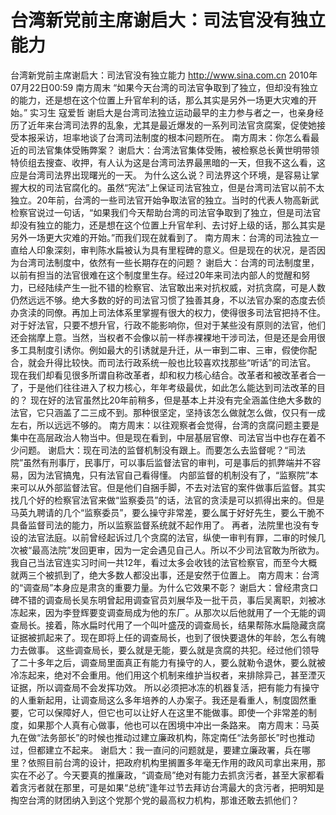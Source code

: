 # 台湾新党前主席谢启大：司法官没有独立能力

台湾新党前主席谢启大：司法官没有独立能力
http://www.sina.com.cn  2010年07月22日00:59  南方周末
“如果今天台湾的司法官争取到了独立，但却没有独立的能力，还是想在这个位置上升官牟利的话，那么其实是另外一场更大灾难的开始。”
实习生 寇爱哲
谢启大是台湾司法独立运动最早的主力参与者之一，也亲身经历了近年来台湾司法界的乱象，尤其是最近爆发的一系列司法官贪腐案，促使她接受本报采访，坦率地谈了台湾司法制度的根本问题所在。
南方周末：你怎么看最近的司法官集体受贿弊案？
谢启大：台湾法官集体受贿，被检察总长黄世明带领特侦组去搜查、收押，有人认为这是台湾司法界最黑暗的一天，但我不这么看，这应是台湾司法界出现曙光的一天。
为什么这么说？司法界这个环境，是容易让掌握大权的司法官腐化的。虽然“宪法”上保证司法官独立，但是台湾司法官以前不太独立。20年前，台湾的一些司法官开始争取法官的独立。当时的代表人物高新武检察官说过一句话，“如果我们今天帮助台湾的司法官争取到了独立，但是司法官却没有独立的能力，还是想在这个位置上升官牟利、去讨好上级的话，那么其实是另外一场更大灾难的开始。”而我们现在就看到了。
南方周末：台湾的司法独立一直给人印象深刻，审判陈水扁被认为具有里程碑的意义。但是现在的状况，是否因为台湾司法制度中，依然有一些长期存在的问题？
谢启大：台湾的司法制度里，以前有担当的法官很难在这个制度里生存。经过20年来司法内部人的觉醒和努力，已经陆续产生一批不错的检察官、法官敢出来对抗权威，对抗贪腐，可是人数仍然远远不够。绝大多数的好的司法官习惯了独善其身，不以法官办案的态度去侦办贪渎的同僚。再加上司法体系里掌握有很大的权力，使得很多司法官把持不住。
对于好法官，只要不想升官，行政不能影响你，但对于某些没有原则的法官，他们还会揣摩上意。当然，当权者不会像以前一样赤裸裸地干涉司法，但是还是会用很多工具制度引诱你。例如最大的引诱就是升迁，从一审到二审、三审，假使你配合，就会升得比较快。而司法行政系统一般也比较喜欢找那些“听话”的司法官。
现在我们却看见很多所谓自称改革者，却和权力核心结合。改革者和被改革者合一了，于是他们往往进入了权力核心，年年考级最优，如此怎么能达到司法改革的目的？
现在好的法官虽然比20年前稍多，但是基本上并没有完全涵盖住绝大多数的法官，它只涵盖了二三成不到。那种很坚定，坚持该怎么做就怎么做，仅只有一成左右，所以远远不够的。
南方周末：以往观察者会觉得，台湾的贪腐问题主要是集中在高层政治人物当中。但是现在看到，中层基层官僚、司法官当中也存在着不少问题。
谢启大：现在司法的监督机制没有跟上。而要怎么去监督呢？“司法院”虽然有刑事厅，民事厅，可以事后监督法官的审判，可是事后的抓弊端并不容易，因为法官搞鬼，只有法官自己看得懂。
内部监督的机制没有了，“监察院”本来可以从外部监督法官。但是他们自捆手脚，不去对法官的案件做事后监督。其实找几个好的检察官法官来做“监察委员”的话，法官的贪渎是可以抓得出来的。但是马英九聘请的几个“监察委员”，要么操守非常差，要么属于好好先生，要么干脆不具备监督司法的能力，所以监察监督系统就不起作用了。
再者，法院里也没有专设的法官法庭。以前曾经起诉过几个贪腐的法官，纵使一审判有罪，二审的时候几次被“最高法院”发回更审，因为一定会遇见自己人。所以不少司法官敢为所欲为。我自己当法官连实习时间一共12年，看过太多会收钱的法官检察官，而至今大概就两三个被抓到了，绝大多数人都没出事，还是安然于位置上。
南方周末：台湾的“调查局”本身应是肃贪的重要力量。为什么它效果不彰？
谢启大：曾经肃贪口碑不错的调查局长吴东明曾起用调查官员刘展华及一批干员，事后吴离职，刘被冰冻起来，因为李登辉要变调查局成为他的东厂。从那次以后他就用了一个无能的调查局长。接着，陈水扁时代用了一个叫叶盛茂的调查局长，结果帮陈水扁隐藏贪腐证据被抓起来了。现在即将上任的调查局长，也到了很快要退休的年龄，怎么有魄力去做事。
这些调查局长，要么就是无能，要么就是贪腐的共犯。经过他们领导了二十多年之后，调查局里面真正有能力有操守的人，要么就勒令退休，要么就被冷冻起来，绝对不会重用。他们用这个机制来维护当权者，来排除异己，甚至湮灭证据，所以调查局不会发挥功效。
所以必须把冰冻的机器复活，把有能力有操守的人重新起用，让调查局这么多年培养的人办案子。我还是看重人，制度固然重要，它可以保障好人，但它也可以让好人在这里不能做事。即使一个非常差的制度，如果那个人真有心做事，他也可以在困境中冲出一条路来。
南方周末：马英九在做“法务部长”的时候也推动过建立廉政机构，陈定南任“法务部长”时也推动过，但都建立不起来。
谢启大：我一直问的问题就是，要建立廉政署，兵在哪里？依照目前台湾的设计，把政府机构里搁置多年毫无作用的政风司拿出来用，那实在不必了。今天要真的推廉政，“调查局”绝对有能力去抓贪污者，甚至大家都看着贪污者就在那里，可是如果“总统”逢年过节去拜访台湾最大的贪污者，把明知是掏空台湾的财团纳入到这个党那个党的最高权力机构，那谁还敢去抓他们？

